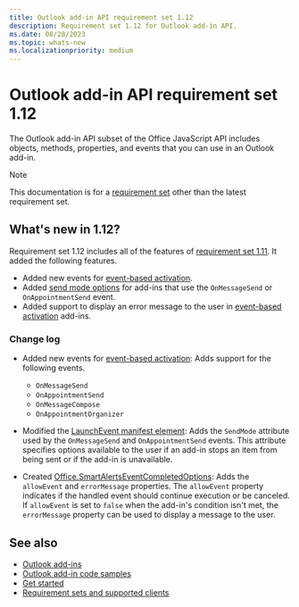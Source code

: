 ```yaml
---
title: Outlook add-in API requirement set 1.12
description: Requirement set 1.12 for Outlook add-in API.
ms.date: 08/28/2023
ms.topic: whats-new
ms.localizationpriority: medium
---
```


# Outlook add-in API requirement set 1.12

The Outlook add-in API subset of the Office JavaScript API includes objects, methods, properties, and events that you can use in an Outlook add-in.

> [!NOTE]
> This documentation is for a [requirement set](../outlook-api-requirement-sets.md) other than the latest requirement set.

## What's new in 1.12?

Requirement set 1.12 includes all of the features of [requirement set 1.11](../requirement-set-1.11/outlook-requirement-set-1.11.md). It added the following features.

- Added new events for [event-based activation](/office/dev/add-ins/develop/event-based-activation#supported-events).
- Added [send mode options](/office/dev/add-ins/outlook/onmessagesend-onappointmentsend-events#available-send-mode-options) for add-ins that use the `OnMessageSend` or `OnAppointmentSend` event.
- Added support to display an error message to the user in [event-based activation](/office/dev/add-ins/outlook/onmessagesend-onappointmentsend-events) add-ins.

### Change log

- Added new events for [event-based activation](/office/dev/add-ins/develop/event-based-activation#supported-events): Adds support for the following events.

  - `OnMessageSend`
  - `OnAppointmentSend`
  - `OnMessageCompose`
  - `OnAppointmentOrganizer`

- Modified the [LaunchEvent manifest element](/javascript/api/manifest/launchevent): Adds the `SendMode` attribute used by the `OnMessageSend` and `OnAppointmentSend` events. This attribute specifies options available to the user if an add-in stops an item from being sent or if the add-in is unavailable.
- Created [Office.SmartAlertsEventCompletedOptions](/javascript/api/outlook/office.smartalertseventcompletedoptions?view=outlook-js-1.12&preserve-view=true): Adds the `allowEvent` and `errorMessage` properties. The `allowEvent` property indicates if the handled event should continue execution or be canceled. If `allowEvent` is set to `false` when the add-in's condition isn't met, the `errorMessage` property can be used to display a message to the user.

## See also

- [Outlook add-ins](/office/dev/add-ins/outlook/outlook-add-ins-overview)
- [Outlook add-in code samples](https://developer.microsoft.com/outlook/gallery/?filterBy=Outlook,Samples,Add-ins)
- [Get started](/office/dev/add-ins/quickstarts/outlook-quickstart)
- [Requirement sets and supported clients](../outlook-api-requirement-sets.md)
